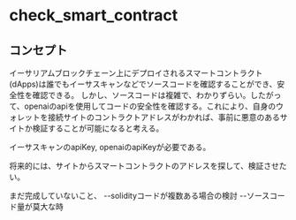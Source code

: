 # check_smart_contract

## コンセプト
イーサリアムブロックチェーン上にデプロイされるスマートコントラクト(dApps)は誰でもイーサスキャンなどでソースコードを確認することができ、安全性を確認できる。
しかし、ソースコードは複雑で、わかりずらい。したがって、openaiのapiを使用してコードの安全性を確認する。これにより、自身のウォレットを接続サイトのコントラクトアドレスがわかれば、事前に悪意のあるサイトか検証することが可能になると考える。

イーサスキャンのapiKey, openaiのapiKeyが必要である。

将来的には、サイトからスマートコントラクトのアドレスを探して、検証させたい。

まだ完成していないこと、
--solidityコードが複数ある場合の検討
--ソースコード量が莫大な時